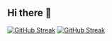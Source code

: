 ## Hi there 👋

<!--
**Oiyzul/Oiyzul** is a ✨ _special_ ✨ repository because its `README.md` (this file) appears on your GitHub profile.

Here are some ideas to get you started:

- 🔭 I’m currently working on a social media project.
- 🌱 I’m currently learning MERN stacks, next.js, typescript
- 👯 I’m looking to collaborate on personal and business projects.
- 🤔 I’m looking for mentorship
- 💬 Ask me about ...
- 📫 How to reach me: You can mail or follow me on LinkedIn.
- ⚡ Fun fact: Sometimes I am just happy for no reason.
-->

[![GitHub Streak](https://streak-stats.demolab.com?user=Oiyzul&theme=dark)](https://git.io/streak-stats)
<a href="https://git.io/streak-stats"><img src="https://streak-stats.demolab.com?user=Oiyzul&theme=dark" alt="GitHub Streak" /></a>
